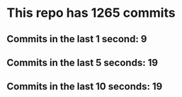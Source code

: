 # This repo has 1265 commits

## Commits in the last 1 second: 9
## Commits in the last 5 seconds: 19
## Commits in the last 10 seconds: 19
